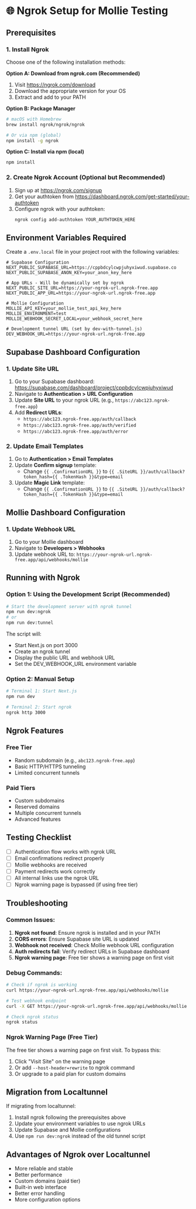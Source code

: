 # 🌐 Ngrok Setup for Mollie Testing

## Prerequisites

### 1. Install Ngrok

Choose one of the following installation methods:

**Option A: Download from ngrok.com (Recommended)**

1. Visit https://ngrok.com/download
2. Download the appropriate version for your OS
3. Extract and add to your PATH

**Option B: Package Manager**

```bash
# macOS with Homebrew
brew install ngrok/ngrok/ngrok

# Or via npm (global)
npm install -g ngrok
```

**Option C: Install via npm (local)**

```bash
npm install
```

### 2. Create Ngrok Account (Optional but Recommended)

1. Sign up at https://ngrok.com/signup
2. Get your authtoken from https://dashboard.ngrok.com/get-started/your-authtoken
3. Configure ngrok with your authtoken:
   ```bash
   ngrok config add-authtoken YOUR_AUTHTOKEN_HERE
   ```

## Environment Variables Required

Create a `.env.local` file in your project root with the following variables:

```env
# Supabase Configuration
NEXT_PUBLIC_SUPABASE_URL=https://cppbdcylcwpjuhyxiwud.supabase.co
NEXT_PUBLIC_SUPABASE_ANON_KEY=your_anon_key_here

# App URLs - Will be dynamically set by ngrok
NEXT_PUBLIC_SITE_URL=https://your-ngrok-url.ngrok-free.app
NEXT_PUBLIC_APP_URL=https://your-ngrok-url.ngrok-free.app

# Mollie Configuration
MOLLIE_API_KEY=your_mollie_test_api_key_here
MOLLIE_ENVIRONMENT=test
MOLLIE_WEBHOOK_SECRET_LOCAL=your_webhook_secret_here

# Development tunnel URL (set by dev-with-tunnel.js)
DEV_WEBHOOK_URL=https://your-ngrok-url.ngrok-free.app
```

## Supabase Dashboard Configuration

### 1. Update Site URL

1. Go to your Supabase dashboard: https://supabase.com/dashboard/project/cppbdcylcwpjuhyxiwud
2. Navigate to **Authentication > URL Configuration**
3. Update **Site URL** to your ngrok URL (e.g., `https://abc123.ngrok-free.app`)
4. Add **Redirect URLs**:
   - `https://abc123.ngrok-free.app/auth/callback`
   - `https://abc123.ngrok-free.app/auth/verified`
   - `https://abc123.ngrok-free.app/auth/error`

### 2. Update Email Templates

1. Go to **Authentication > Email Templates**
2. Update **Confirm signup** template:
   - Change `{{ .ConfirmationURL }}` to `{{ .SiteURL }}/auth/callback?token_hash={{ .TokenHash }}&type=email`
3. Update **Magic Link** template:
   - Change `{{ .ConfirmationURL }}` to `{{ .SiteURL }}/auth/callback?token_hash={{ .TokenHash }}&type=email`

## Mollie Dashboard Configuration

### 1. Update Webhook URL

1. Go to your Mollie dashboard
2. Navigate to **Developers > Webhooks**
3. Update webhook URL to: `https://your-ngrok-url.ngrok-free.app/api/webhooks/mollie`

## Running with Ngrok

### Option 1: Using the Development Script (Recommended)

```bash
# Start the development server with ngrok tunnel
npm run dev:ngrok
# or
npm run dev:tunnel
```

The script will:

- Start Next.js on port 3000
- Create an ngrok tunnel
- Display the public URL and webhook URL
- Set the DEV_WEBHOOK_URL environment variable

### Option 2: Manual Setup

```bash
# Terminal 1: Start Next.js
npm run dev

# Terminal 2: Start ngrok
ngrok http 3000
```

## Ngrok Features

### Free Tier

- Random subdomain (e.g., `abc123.ngrok-free.app`)
- Basic HTTP/HTTPS tunneling
- Limited concurrent tunnels

### Paid Tiers

- Custom subdomains
- Reserved domains
- Multiple concurrent tunnels
- Advanced features

## Testing Checklist

- [ ] Authentication flow works with ngrok URL
- [ ] Email confirmations redirect properly
- [ ] Mollie webhooks are received
- [ ] Payment redirects work correctly
- [ ] All internal links use the ngrok URL
- [ ] Ngrok warning page is bypassed (if using free tier)

## Troubleshooting

### Common Issues:

1. **Ngrok not found**: Ensure ngrok is installed and in your PATH
2. **CORS errors**: Ensure Supabase site URL is updated
3. **Webhook not received**: Check Mollie webhook URL configuration
4. **Auth redirects fail**: Verify redirect URLs in Supabase dashboard
5. **Ngrok warning page**: Free tier shows a warning page on first visit

### Debug Commands:

```bash
# Check if ngrok is working
curl https://your-ngrok-url.ngrok-free.app/api/webhooks/mollie

# Test webhook endpoint
curl -X GET https://your-ngrok-url.ngrok-free.app/api/webhooks/mollie

# Check ngrok status
ngrok status
```

### Ngrok Warning Page (Free Tier)

The free tier shows a warning page on first visit. To bypass this:

1. Click "Visit Site" on the warning page
2. Or add `--host-header=rewrite` to ngrok command
3. Or upgrade to a paid plan for custom domains

## Migration from Localtunnel

If migrating from localtunnel:

1. Install ngrok following the prerequisites above
2. Update your environment variables to use ngrok URLs
3. Update Supabase and Mollie configurations
4. Use `npm run dev:ngrok` instead of the old tunnel script

## Advantages of Ngrok over Localtunnel

- More reliable and stable
- Better performance
- Custom domains (paid tier)
- Built-in web interface
- Better error handling
- More configuration options
